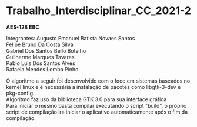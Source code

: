 # Trabalho_Interdisciplinar_CC_2021-2

**AES-128 EBC**

Integrantes:
    Augusto Emanuel Batista Novaes Santos  
    Felipe Bruno Da Costa Silva  
    Gabriel Dos Santos Bello Botelho  
    Guilherme Marques Tavares  
    Pablo Luis Dos Santos Alves  
    Rafaela Mendes Lomba Pinho  
    
O algoritmo a seguir foi desenvolvido com o foco em sistemas baseados no kernel linux e é necessária a instalação de pacotes como libgtk-3-dev e pkg-config.  
Algoritmo faz uso da biblioteca GTK 3.0 para sua interface gráfica  
Para iniciar o mesmo basta compilar executando o script "build", o próprio script de compilação ira iniciar o aplicativo automaticamente após o fim da compilação.  
